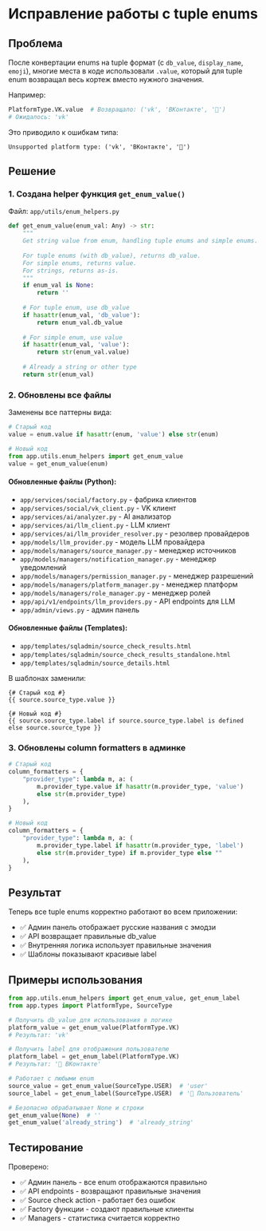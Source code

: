# Исправление работы с tuple enums

## Проблема

После конвертации enums на tuple формат (с `db_value`, `display_name`, `emoji`), многие места в коде использовали `.value`, который для tuple enum возвращал весь кортеж вместо нужного значения.

Например:
```python
PlatformType.VK.value  # Возвращало: ('vk', 'ВКонтакте', '🔵')
# Ожидалось: 'vk'
```

Это приводило к ошибкам типа:
```
Unsupported platform type: ('vk', 'ВКонтакте', '🔵')
```

## Решение

### 1. Создана helper функция `get_enum_value()`

Файл: `app/utils/enum_helpers.py`

```python
def get_enum_value(enum_val: Any) -> str:
    """
    Get string value from enum, handling tuple enums and simple enums.
    
    For tuple enums (with db_value), returns db_value.
    For simple enums, returns value.
    For strings, returns as-is.
    """
    if enum_val is None:
        return ''
    
    # For tuple enum, use db_value
    if hasattr(enum_val, 'db_value'):
        return enum_val.db_value
    
    # For simple enum, use value
    if hasattr(enum_val, 'value'):
        return str(enum_val.value)
    
    # Already a string or other type
    return str(enum_val)
```

### 2. Обновлены все файлы

Заменены все паттерны вида:
```python
# Старый код
value = enum.value if hasattr(enum, 'value') else str(enum)

# Новый код
from app.utils.enum_helpers import get_enum_value
value = get_enum_value(enum)
```

#### Обновленные файлы (Python):
- `app/services/social/factory.py` - фабрика клиентов
- `app/services/social/vk_client.py` - VK клиент
- `app/services/ai/analyzer.py` - AI анализатор
- `app/services/ai/llm_client.py` - LLM клиент
- `app/services/ai/llm_provider_resolver.py` - резолвер провайдеров
- `app/models/llm_provider.py` - модель LLM провайдера
- `app/models/managers/source_manager.py` - менеджер источников
- `app/models/managers/notification_manager.py` - менеджер уведомлений
- `app/models/managers/permission_manager.py` - менеджер разрешений
- `app/models/managers/platform_manager.py` - менеджер платформ
- `app/models/managers/role_manager.py` - менеджер ролей
- `app/api/v1/endpoints/llm_providers.py` - API endpoints для LLM
- `app/admin/views.py` - админ панель

#### Обновленные файлы (Templates):
- `app/templates/sqladmin/source_check_results.html`
- `app/templates/sqladmin/source_check_results_standalone.html`
- `app/templates/sqladmin/source_details.html`

В шаблонах заменили:
```jinja2
{# Старый код #}
{{ source.source_type.value }}

{# Новый код #}
{{ source.source_type.label if source.source_type.label is defined else source.source_type }}
```

### 3. Обновлены column formatters в админке

```python
# Старый код
column_formatters = {
    "provider_type": lambda m, a: (
        m.provider_type.value if hasattr(m.provider_type, 'value')
        else str(m.provider_type)
    ),
}

# Новый код
column_formatters = {
    "provider_type": lambda m, a: (
        m.provider_type.label if hasattr(m.provider_type, 'label')
        else str(m.provider_type) if m.provider_type else ""
    ),
}
```

## Результат

Теперь все tuple enums корректно работают во всем приложении:
- ✅ Админ панель отображает русские названия с эмодзи
- ✅ API возвращает правильные db_value
- ✅ Внутренняя логика использует правильные значения
- ✅ Шаблоны показывают красивые label

## Примеры использования

```python
from app.utils.enum_helpers import get_enum_value, get_enum_label
from app.types import PlatformType, SourceType

# Получить db_value для использования в логике
platform_value = get_enum_value(PlatformType.VK)
# Результат: 'vk'

# Получить label для отображения пользователю
platform_label = get_enum_label(PlatformType.VK)
# Результат: '🔵 ВКонтакте'

# Работает с любыми enum
source_value = get_enum_value(SourceType.USER)  # 'user'
source_label = get_enum_label(SourceType.USER)  # '👤 Пользователь'

# Безопасно обрабатывает None и строки
get_enum_value(None)  # ''
get_enum_value('already_string')  # 'already_string'
```

## Тестирование

Проверено:
- ✅ Админ панель - все enum отображаются правильно
- ✅ API endpoints - возвращают правильные значения
- ✅ Source check action - работает без ошибок
- ✅ Factory функции - создают правильные клиенты
- ✅ Managers - статистика считается корректно
